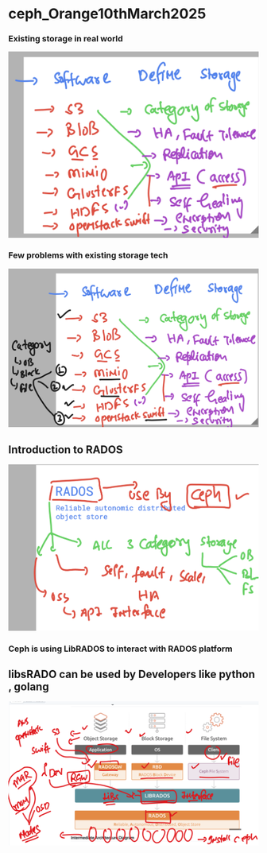 # ceph_Orange10thMarch2025

### Existing storage in  real world 

<img src="st1.png">

###  Few problems with existing storage tech 

<img src="st2.png">

## Introduction to RADOS 

<img src="st3.png">

### Ceph is using LibRADOS to interact with RADOS platform 
## libsRADO can be used by Developers like python , golang 

<img src="st4.png">

